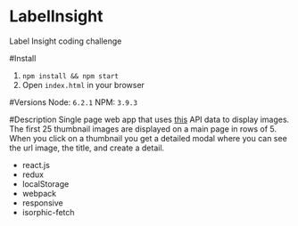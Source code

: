 # LabelInsight
Label Insight coding challenge

#Install
1) `npm install && npm start`
2) Open `index.html` in your browser

#Versions
Node: `6.2.1`
NPM: `3.9.3`

#Description
Single page web app that uses [this](https://jsonplaceholder.typicode.com/photos) API data to display images. The first 25 thumbnail images are displayed on a main page in rows of 5. When you click on a thumbnail you get a detailed modal where you can see the url image, the title, and create a detail.

+ react.js
+ redux
+ localStorage
+ webpack
+ responsive
+ isorphic-fetch

